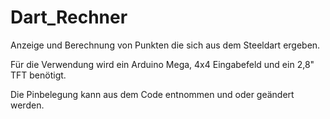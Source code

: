 # Dart_Rechner
Anzeige und Berechnung von Punkten die sich aus dem Steeldart ergeben.

Für die Verwendung wird ein Arduino Mega, 4x4 Eingabefeld und ein 2,8" TFT benötigt.

Die Pinbelegung kann aus dem Code entnommen und oder geändert werden.
